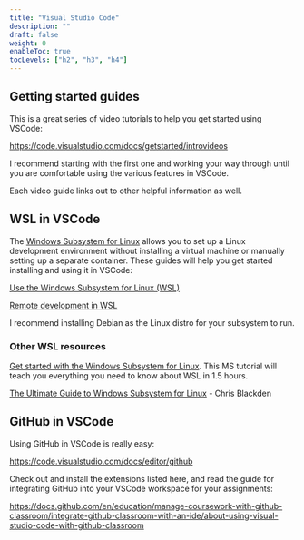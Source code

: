 ```yaml
---
title: "Visual Studio Code"
description: ""
draft: false
weight: 0
enableToc: true
tocLevels: ["h2", "h3", "h4"]
---
```


## Getting started guides

This is a great series of video tutorials to help you get started using VSCode: 

https://code.visualstudio.com/docs/getstarted/introvideos

I recommend starting with the first one and working your way through until you are comfortable using the various features in VSCode.

Each video guide links out to other helpful information as well.

## WSL in VSCode

The [Windows Subsystem for Linux]() allows you to set up a Linux development environment without installing a virtual machine or manually setting up a separate container. These guides will help you get started installing and using it in VSCode:

[Use the Windows Subsystem for Linux (WSL)](https://code.visualstudio.com/learn/develop-cloud/wsl)

[Remote development in WSL](https://code.visualstudio.com/docs/remote/wsl-tutorial)

I recommend installing Debian as the Linux distro for your subsystem to run.

### Other WSL resources

[Get started with the Windows Subsystem for Linux](https://docs.microsoft.com/en-us/learn/modules/get-started-with-windows-subsystem-for-linux/). This MS tutorial will teach you everything you need to know about WSL in 1.5 hours.

[The Ultimate Guide to Windows Subsystem for Linux](https://adamtheautomator.com/windows-subsystem-for-linux/) - Chris Blackden

## GitHub in VSCode

Using GitHub in VSCode is really easy:

https://code.visualstudio.com/docs/editor/github

Check out and install the extensions listed here, and read the guide for integrating GitHub into your VSCode workspace for your assignments: 

https://docs.github.com/en/education/manage-coursework-with-github-classroom/integrate-github-classroom-with-an-ide/about-using-visual-studio-code-with-github-classroom
